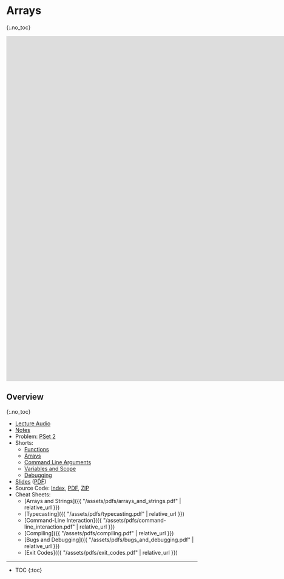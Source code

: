 # Arrays
{:.no_toc}

<iframe width="1680" height="909" src="https://www.youtube.com/embed/8PrOp9t0PyQ" frameborder="0" allow="accelerometer; autoplay; encrypted-media; gyroscope; picture-in-picture" allowfullscreen></iframe>

## Overview
{:.no_toc}

* [Lecture Audio](https://cdn.cs50.net/2019/fall/lectures/2/lecture2.mp3.download)
* [Notes](https://cs50.harvard.edu/x/2020/notes/2/)
* Problem: [PSet 2](https://cs50.harvard.edu/x/2020/psets/2/)
* Shorts:
  * [Functions](https://www.youtube.com/embed/b7-0sb-DV84)
  * [Arrays](https://www.youtube.com/embed/mISkNAfWl8k)
  * [Command Line Arguments](https://www.youtube.com/embed/AI6Ccfno6Pk)
  * [Variables and Scope](https://www.youtube.com/embed/GiFbdVGjF9I)
  * [Debugging](https://www.youtube.com/watch?v=w4TAY2HPLEg)
* [Slides](https://docs.google.com/presentation/d/1BPOm4VNOmlOLKzwOHPYR3FXEXLiJbOW3MSKdp1wMNnk/edit?usp=sharing) ([PDF](https://cdn.cs50.net/2019/fall/lectures/2/lecture2.pdf))
* Source Code: [Index](https://cdn.cs50.net/2019/fall/lectures/2/src2/), [PDF](https://cdn.cs50.net/2019/fall/lectures/2/src2.pdf), [ZIP](https://cdn.cs50.net/2019/fall/lectures/2/src2.zip)
* Cheat Sheets:
  * [Arrays and Strings]({{ "/assets/pdfs/arrays_and_strings.pdf" | relative_url }})
  * [Typecasting]({{ "/assets/pdfs/typecasting.pdf" | relative_url }})
  * [Command-Line Interaction]({{ "/assets/pdfs/command-line_interaction.pdf" | relative_url }})
  * [Compiling]({{ "/assets/pdfs/compiling.pdf" | relative_url }})
  * [Bugs and Debugging]({{ "/assets/pdfs/bugs_and_debugging.pdf" | relative_url }})
  * [Exit Codes]({{ "/assets/pdfs/exit_codes.pdf" | relative_url }})
  
***

* TOC
{:toc}
